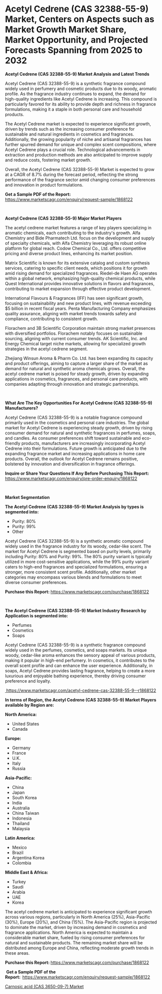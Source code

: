 <p><h1>Acetyl Cedrene (CAS 32388-55-9) Market, Centers on Aspects such as Market Growth Market Share, Market Opportunity, and Projected Forecasts Spanning from 2025 to 2032</h1></p><p><strong>Acetyl Cedrene (CAS 32388-55-9) Market Analysis and Latest Trends</strong></p>
<p><p>Acetyl Cedrene (CAS 32388-55-9) is a synthetic fragrance compound widely used in perfumery and cosmetic products due to its woody, aromatic profile. As the fragrance industry continues to expand, the demand for high-quality ingredients like Acetyl Cedrene is increasing. This compound is particularly favored for its ability to provide depth and richness in fragrance formulations, making it a staple in both personal care and household products.</p><p>The Acetyl Cedrene market is expected to experience significant growth, driven by trends such as the increasing consumer preference for sustainable and natural ingredients in cosmetics and fragrances. Additionally, the growing popularity of niche and artisanal fragrances has further spurred demand for unique and complex scent compositions, where Acetyl Cedrene plays a crucial role. Technological advancements in extraction and production methods are also anticipated to improve supply and reduce costs, fostering market growth.</p><p>Overall, the Acetyl Cedrene (CAS 32388-55-9) Market is expected to grow at a CAGR of 8.7% during the forecast period, reflecting the strong performance of the fragrance sector amid changing consumer preferences and innovation in product formulations.</p></p>
<p><strong>Get a Sample PDF of the Report:&nbsp;</strong> <a href="https://www.marketscagr.com/enquiry/request-sample/1868122?utm_campaign=2198&utm_medium=2&utm_source=Github&utm_content=ia&utm_term=03042025&utm_id=acetyl-cedrene-cas-32388-55-9">https://www.marketscagr.com/enquiry/request-sample/1868122</a></p>
<p>&nbsp;</p>
<p><strong>Acetyl Cedrene (CAS 32388-55-9) Major Market Players</strong></p>
<p><p>The acetyl cedrene market features a range of key players specializing in aromatic chemicals, each contributing to the industry's growth. Alfa Chemistry and Bide Pharmatech Ltd. focus on the development and supply of specialty chemicals, with Alfa Chemistry leveraging its robust online platform for global reach. Codow Chemical Co., Ltd. offers competitive pricing and diverse product lines, enhancing its market position.</p><p>Matrix Scientific is known for its extensive catalog and custom synthesis services, catering to specific client needs, which positions it for growth amid rising demand for specialized fragrances. Riedel-de Haen AG operates within a global network, emphasizing high-quality chemical products, while Quest International provides innovative solutions in flavors and fragrances, contributing to market expansion through effective product development.</p><p>International Flavours & Fragrances (IFF) has seen significant growth, focusing on sustainability and new product lines, with revenue exceeding $5 billion in recent fiscal years. Penta Manufacturing Company emphasizes quality assurance, aligning with market trends towards safety and compliance, contributing to consistent growth.</p><p>Florachem and 3B Scientific Corporation maintain strong market presences with diversified portfolios. Florachem notably focuses on sustainable sourcing, aligning with current consumer trends. AK Scientific, Inc. and Energy Chemical target niche markets, allowing for specialized growth strategies in the acetyl cedrene segment.</p><p>Zhejiang Winsun Aroma & Pharm Co. Ltd. has been expanding its capacity and product offerings, aiming to capture a larger share of the market as demand for natural and synthetic aroma chemicals grows. Overall, the acetyl cedrene market is poised for steady growth, driven by expanding applications in cosmetics, fragrances, and personal care products, with companies adapting through innovation and strategic partnerships.</p></p>
<p>&nbsp;</p>
<p><strong>What Are The Key Opportunities For Acetyl Cedrene (CAS 32388-55-9) Manufacturers?</strong></p>
<p><p>Acetyl Cedrene (CAS 32388-55-9) is a notable fragrance compound primarily used in the cosmetics and personal care industries. The global market for Acetyl Cedrene is experiencing steady growth, driven by rising consumer demand for natural and synthetic fragrances in perfumes, soaps, and candles. As consumer preferences shift toward sustainable and eco-friendly products, manufacturers are increasingly incorporating Acetyl Cedrene into their formulations. Future growth is anticipated due to the expanding fragrance market and increasing applications in home care products. Overall, the outlook for Acetyl Cedrene remains positive, bolstered by innovation and diversification in fragrance offerings.</p></p>
<p><strong>Inquire or Share Your Questions If Any Before Purchasing This Report:</strong> <a href="https://www.marketscagr.com/enquiry/pre-order-enquiry/1868122?utm_campaign=2198&utm_medium=2&utm_source=Github&utm_content=ia&utm_term=03042025&utm_id=acetyl-cedrene-cas-32388-55-9">https://www.marketscagr.com/enquiry/pre-order-enquiry/1868122</a></p>
<p>&nbsp;</p>
<p><strong>Market Segmentation</strong></p>
<p><strong>The Acetyl Cedrene (CAS 32388-55-9) Market Analysis by types is segmented into:</strong></p>
<p><ul><li>Purity: 80%</li><li>Purity: 99%</li><li>Other</li></ul></p>
<p><p>Acetyl Cedrene (CAS 32388-55-9) is a synthetic aromatic compound widely used in the fragrance industry for its woody, cedar-like scent. The market for Acetyl Cedrene is segmented based on purity levels, primarily including Purity: 80% and Purity: 99%. The 80% purity variant is typically utilized in more cost-sensitive applications, while the 99% purity variant caters to high-end fragrances and specialized formulations, ensuring a stronger, more consistent scent profile. Additionally, other market categories may encompass various blends and formulations to meet diverse consumer preferences.</p></p>
<p><strong>Purchase this Report:&nbsp;</strong><a href="https://www.marketscagr.com/purchase/1868122?utm_campaign=2198&utm_medium=2&utm_source=Github&utm_content=ia&utm_term=03042025&utm_id=acetyl-cedrene-cas-32388-55-9">https://www.marketscagr.com/purchase/1868122</a></p>
<p>&nbsp;</p>
<p><strong>The Acetyl Cedrene (CAS 32388-55-9) Market Industry Research by Application is segmented into:</strong></p>
<p><ul><li>Perfumes</li><li>Cosmetics</li><li>Soaps</li></ul></p>
<p><p>Acetyl Cedrene (CAS 32388-55-9) is a synthetic fragrance compound widely used in the perfumes, cosmetics, and soaps markets. Its unique woody, cedar-like aroma enhances the sensory appeal of various products, making it popular in high-end perfumery. In cosmetics, it contributes to the overall scent profile and can enhance the user experience. Additionally, in soaps, Acetyl Cedrene provides lasting fragrance, helping to create a more luxurious and enjoyable bathing experience, thereby driving consumer preference and loyalty.</p></p>
<p><a href="https://www.marketscagr.com/acetyl-cedrene-cas-32388-55-9--r1868122?utm_campaign=2198&utm_medium=2&utm_source=Github&utm_content=ia&utm_term=03042025&utm_id=acetyl-cedrene-cas-32388-55-9">&nbsp;https://www.marketscagr.com/acetyl-cedrene-cas-32388-55-9--r1868122</a></p>
<p><strong>In terms of Region, the Acetyl Cedrene (CAS 32388-55-9) Market Players available by Region are:</strong></p>
<p>
    <p> <strong> North America: </strong>
        <ul>
            <li>United States</li>
            <li>Canada</li>
        </ul>
        </p> 
    <p> <strong> Europe: </strong>
        <ul>
            <li>Germany</li>
            <li>France</li>
            <li>U.K.</li>
            <li>Italy</li>
            <li>Russia</li>
        </ul>
        </p> 
    <p> <strong> Asia-Pacific: </strong>
        <ul>
            <li>China</li>
            <li>Japan</li>
            <li>South Korea</li>
            <li>India</li>
            <li>Australia</li>
            <li>China Taiwan</li>
            <li>Indonesia</li>
            <li>Thailand</li>
            <li>Malaysia</li>
        </ul>
        </p> 
    <p> <strong> Latin America: </strong>
        <ul>
            <li>Mexico</li>
            <li>Brazil</li>
            <li>Argentina Korea</li>
            <li>Colombia</li>
        </ul>
        </p> 
    <p> <strong> Middle East & Africa: </strong>
        <ul>
            <li>Turkey</li>
            <li>Saudi</li>
            <li>Arabia</li>
            <li>UAE</li>
            <li>Korea</li>
        </ul>
    </p>
    </p>
<p><p>The acetyl cedrene market is anticipated to experience significant growth across various regions, particularly in North America (25%), Asia-Pacific (30%), Europe (20%), and China (15%). The Asia-Pacific region is projected to dominate the market, driven by increasing demand in cosmetics and fragrance applications. North America is expected to maintain a considerable market share, fueled by rising consumer preferences for natural and sustainable products. The remaining market share will be distributed among Europe and China, reflecting moderate growth trends in these areas.</p></p>
<p><strong>Purchase this Report: </strong><a href="https://www.marketscagr.com/purchase/1868122?utm_campaign=2198&utm_medium=2&utm_source=Github&utm_content=ia&utm_term=03042025&utm_id=acetyl-cedrene-cas-32388-55-9">https://www.marketscagr.com/purchase/1868122</a></p>
<p>&nbsp;<strong>Get a Sample PDF of the Report:&nbsp;&nbsp;</strong><a href="https://www.marketscagr.com/enquiry/request-sample/1868122?utm_campaign=2198&utm_medium=2&utm_source=Github&utm_content=ia&utm_term=03042025&utm_id=acetyl-cedrene-cas-32388-55-9">https://www.marketscagr.com/enquiry/request-sample/1868122</a></p>
<p><strong></strong></p>
<p><p><a href="https://github.com/santosh758595/Market-Research-Report-List-7/blob/main/carnosic-acid-cas-3650-09-7-market.md?utm_campaign=2198&utm_medium=2&utm_source=Github&utm_content=ia&utm_term=03042025&utm_id=acetyl-cedrene-cas-32388-55-9">Carnosic acid (CAS 3650-09-7) Market</a></p></p>